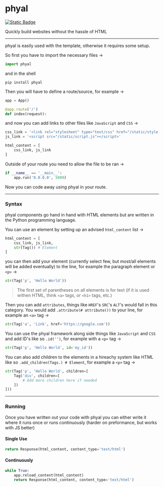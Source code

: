 # phyal

[![Static Badge](https://img.shields.io/badge/Contributors-2-blue)](https://img.shields.io/badge/Contributor-3-4?style=flat&color=blue)

Quickly build websites without the hassle of HTML
___

phyal is easily used with the template, otherwise it requires some setup.

So first you have to import the necessary files ->

```py
import phyal
```
and in the shell
```shell script
pip install phyal
```

Then you will have to define a route/source, for example ->
```py
app = App()

@app.route('/')
def index(request):
```

and now you can add links to other files like `JavaScript` and `CSS` ->
```py
css_link = '<link rel="stylesheet" type="text/css" href="/static/style.css">'
js_link = '<script src="/static/script.js"></script>'

html_content = [
    css_link, js_link
]
```

Outside of your route you need to allow the file to be ran ->
```py
if __name__ == '__main__':
    app.run('0.0.0.0', 5000)
```

Now you can code away using phyal in your route.

___

### Syntax

phyal components go hand in hand with HTML elements but are written in the Python programming language.

You can use an element by setting up an advised `html_content` list ->
```py
html_content = [
    css_link, js_link,
    str(Tag()) # Element
]
```

you can then add your element (currently select few, but most/all elements will be added eventually) to the line, for example the paragraph element or `<p>` ->
```py
str(Tag('p', 'Hello World'))
```


> The first set of parentheses on all elements is for text (if it is used withen HTML, think `<a>` tags, or `<h1>` tags, etc.)


Then you can add `attributes`, things like `HREF`'s `SRC`'s `ALT`'s would fall in this category. You would add `.attribute(# attribute())` to your line, for example an `<a>` tag ->
```py
str(Tag('a', 'Link', href='https://google.com'))
```

You can use the phyal framework along side things like `JavaScript` and `CSS` and add ID's like so `.id('')`, for example with a `<p>` tag ->
```py
str(Tag('p', 'Hello World', id='my_id'))
```

You can also add children to the elements in a hireachy system like HTML like so `.add_children(Tags.) # Element`, for example a `<p>` tag ->
```py
str(Tag('p', 'Hello World', children=[
    Tag('div', children=[
        # Add more children here if needed
    ])
]))
```

___

### Running

Once you have written out your code with phyal you can either write it where it runs once or runs continuously (harder on preformance, but works with JS better)

#### Single Use

```py
return Response(html_content, content_type='text/html')
```

#### Continuously

```py
while True:
    app.reload_content(html_content)
    return Response(html_content, content_type='text/html')
```
